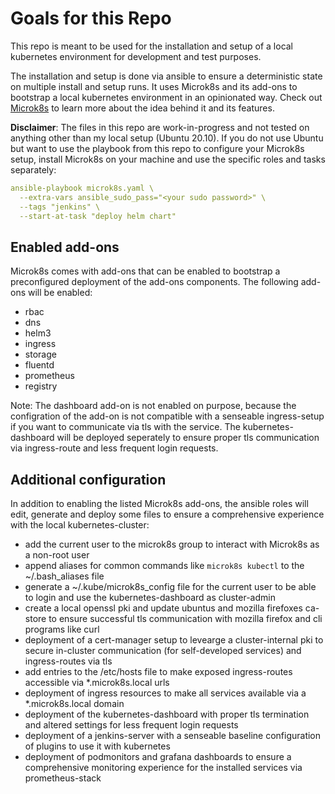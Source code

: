 # Goals for this Repo
This repo is meant to be used for the installation and setup of a local kubernetes environment for development and test purposes.

The installation and setup is done via ansible to ensure a deterministic state on multiple install and setup runs. It uses Microk8s and its add-ons to bootstrap a local kubernetes environment in an opinionated way. Check out [Microk8s](https://microk8s.io) to learn more about the idea behind it and its features.

**Disclaimer**: The files in this repo are work-in-progress and not tested on anything other than my local setup (Ubuntu 20.10). If you do not use Ubuntu but want to use the playbook from this repo to configure your Microk8s setup, install Microk8s on your machine and use the specific roles and tasks separately:
```yaml
ansible-playbook microk8s.yaml \
  --extra-vars ansible_sudo_pass="<your sudo password>" \
  --tags "jenkins" \
  --start-at-task "deploy helm chart"
```

## Enabled add-ons
Microk8s comes with add-ons that can be enabled to bootstrap a preconfigured deployment of the add-ons components. The following add-ons will be enabled:

* rbac
* dns
* helm3
* ingress
* storage
* fluentd
* prometheus
* registry

Note: The dashboard add-on is not enabled on purpose, because the configration of the add-on is not compatible with a senseable ingress-setup if you want to communicate via tls with the service. The kubernetes-dashboard will be deployed seperately to ensure proper tls communication via ingress-route and less frequent login requests.

## Additional configuration
In addition to enabling the listed Microk8s add-ons, the ansible roles will edit, generate and deploy some files to ensure a comprehensive experience with the local kubernetes-cluster:

* add the current user to the microk8s group to interact with Microk8s as a non-root user
* append aliases for common commands like `microk8s kubectl` to the ~/.bash_aliases file
* generate a ~/.kube/microk8s_config file for the current user to be able to login and use the kubernetes-dashboard as cluster-admin
* create a local openssl pki and update ubuntus and mozilla firefoxes ca-store to ensure successful tls communication with mozilla firefox and cli programs like curl
* deployment of a cert-manager setup to levearge a cluster-internal pki to secure in-cluster communication (for self-developed services) and ingress-routes via tls
* add entries to the /etc/hosts file to make exposed ingress-routes accessible via *.microk8s.local urls
* deployment of ingress resources to make all services available via a *.microk8s.local domain
* deployment of the kubernetes-dashboard with proper tls termination and altered settings for less frequent login requests
* deployment of a jenkins-server with a senseable baseline configuration of plugins to use it with kubernetes
* deployment of podmonitors and grafana dashboards to ensure a comprehensive monitoring experience for the installed services via prometheus-stack